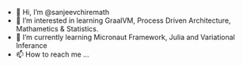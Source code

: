 - 👋 Hi, I’m @sanjeevchiremath
- 👀 I’m interested in learning GraalVM, Process Driven Architecture, Mathametics & Statistics.
- 🌱 I’m currently learning Micronaut Framework, Julia  and Variational Inferance
- 📫 How to reach me ...

<!---
sanjeevchiremath/sanjeevchiremath is a ✨ special ✨ repository because its `README.md` (this file) appears on your GitHub profile.
You can click the Preview link to take a look at your changes.
--->
